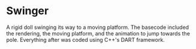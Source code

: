 # Swinger
A rigid doll swinging its way to a moving platform. The basecode included the rendering, the moving platform, and the animation to jump towards the pole. Everything after was coded using C++'s DART framework.
